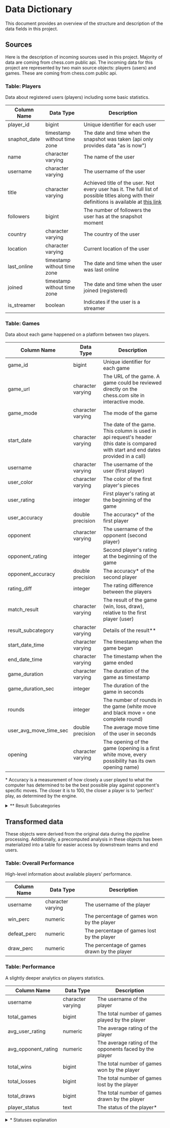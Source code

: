 # Data Dictionary

This document provides an overview of the structure and description of the data fields in this project.

## Sources

Here is the description of incoming sources used in this project. Majority of data are coming from chess.com public api.
The incoming data for this project are represented by two main source objects: players (users) and games. These are coming from chess\.com public api.

### Table: Players

Data about registered users (players) including some basic statistics.

| Column Name   | Data Type               | Description                                      |
|---------------|-------------------------|--------------------------------------------------|
| player_id     | bigint                  | Unique identifier for each user                   |
| snaphot_date  | timestamp without time zone | The date and time when the snapshot was taken (api only provides data "as is now")   |
| name          | character varying       | The name of the user                             |
| username      | character varying       | The username of the user                         |
| title         | character varying       | Achieved title of the user. Not every user has it. The full list of possible titles along with their definitions is available at [this link](https://www.chess.com/terms/chess-titles)                           |
| followers     | bigint                  | The number of followers the user has at the snapshot moment            |
| country       | character varying       | The country of the user                          |
| location      | character varying       | Current location of the user                         |
| last_online   | timestamp without time zone | The date and time when the user was last online |
| joined        | timestamp without time zone | The date and time when the user joined (registered)           |
| is_streamer   | boolean                 | Indicates if the user is a streamer              |

### Table: Games

Data about each game happened on a platform between two players.

| Column Name         | Data Type               | Description                                      |
|---------------------|-------------------------|--------------------------------------------------|
| game_id             | bigint                  | Unique identifier for each game                   |
| game_url            | character varying       | The URL of the game. A game could be reviewed directly on the chess\.com site in interactive mode.                             |
| game_mode           | character varying       | The mode of the game                             |
| start_date          | character varying       | The date of the game. This column is used in api request's header (this date is compared with start and end dates provided in a call)                        |
| username            | character varying       | The username of the user (first player)                         |
| user_color          | character varying       | The color of the first player's pieces                             |
| user_rating         | integer                 | First player's rating at the beginning of the game                            |
| user_accuracy       | double precision        | The accuracy* of the first player                          |
| opponent            | character varying       | The username of the opponent (second player)                           |
| opponent_rating     | integer                 | Second player's rating at the beginning of the game                        |
| opponent_accuracy   | double precision        | The accuracy* of the second player                      |
| rating_diff         | integer                 | The rating difference between the players |
| match_result        | character varying       | The result of the game (win, loss, draw), relative to the first player (user)     |
| result_subcategory  | character varying       | Details of the result**                |
| start_date_time     | character varying       | The timestamp when the game began               |
| end_date_time       | character varying       | The timestamp when the game ended                  |
| game_duration       | character varying       | The duration of the game as timestamp                         |
| game_duration_sec   | integer                 | The duration of the game in seconds               |
| rounds              | integer                 | The number of rounds in the game (white move and black move = one complete round)                 |
| user_avg_move_time_sec | double precision      | The average move time of the user in seconds      |
| opening             | character varying       | The opening of the game (opening is a first white move, every possibility has its own opening name)                          |

\* Accuracy is a measurement of how closely a user played to what the computer has determined to be the best possible play against opponent's specific moves. The closer it is to 100, the closer a player is to 'perfect' play, as determined by the engine. 

<details>
<summary>
** Result Subcategories
</summary> <br />


| Result Subcategory  | Description                                      |
|---------------------|--------------------------------------------------|
| stalemate           | The game ended in a stalemate, where neither player can make a legal move |
| insufficient        | The game ended in a draw due to insufficient material to checkmate |
| agreed              | The players agreed to a draw                      |
| timeout             | The game ended due to one player running out of time |
| timevsinsufficient  | The game ended in a draw due to one player running out of time and the other player having insufficient material to checkmate |
| win                 | The first player (user) won the game by a checkmate             |
| resigned            | The first player (user) resigned the game         |
| repetition          | The game ended in a draw due to threefold repetition of the position |
| abandoned           | The game was abandoned                            |
| checkmated          | The first player (user) was checkmated and lost            |

</details>

## Transformed data

These objects were derived from the original data during the pipeline processing. Additionally, a precomputed analysis in these objects has been materialized into a table for easier access by downstream teams and end users.

### Table: Overall Performance

High-level information about available players' performance.

| Column Name   | Data Type               | Description                                      |
|---------------|-------------------------|--------------------------------------------------|
| username      | character varying       | The username of the player                       |
| win_perc      | numeric                 | The percentage of games won by the player        |
| defeat_perc   | numeric                 | The percentage of games lost by the player       |
| draw_perc     | numeric                 | The percentage of games drawn by the player      |


### Table: Performance

A slightly deeper analytics on players statistics.

| Column Name          | Data Type               | Description                                      |
|----------------------|-------------------------|--------------------------------------------------|
| username             | character varying       | The username of the player                       |
| total_games          | bigint                  | The total number of games played by the player    |
| avg_user_rating      | numeric                 | The average rating of the player                 |
| avg_opponent_rating  | numeric                 | The average rating of the opponents faced by the player |
| total_wins           | bigint                  | The total number of games won by the player       |
| total_losses         | bigint                  | The total number of games lost by the player      |
| total_draws          | bigint                  | The total number of games drawn by the player     |
| player_status        | text                    | The status of the player* |

<details>
<summary>
* Statuses explanation
</summary> <br />




</details>